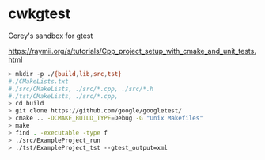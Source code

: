 # cwkgtest
Corey's sandbox for gtest

https://raymii.org/s/tutorials/Cpp_project_setup_with_cmake_and_unit_tests.html

```bash
> mkdir -p ./{build,lib,src,tst}
#./CMakeLists.txt
#./src/CMakeLists, ./src/*.cpp, ./src/*.h
#./tst/CMakeLists, ./src/*.cpp, 
> cd build
> git clone https://github.com/google/googletest/
> cmake .. -DCMAKE_BUILD_TYPE=Debug -G "Unix Makefiles" 
> make
> find . -executable -type f
> ./src/ExampleProject_run
> ./tst/ExampleProject_tst --gtest_output=xml
```
